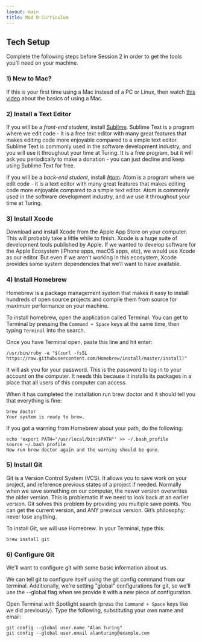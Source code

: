 ```yaml
---
layout: main
title: Mod 0 Curriculum
---
```


## Tech Setup

Complete the following steps before Session 2 in order to get the tools you'll need on your machine. 

### 1) New to Mac? 

If this is your first time using a Mac instead of a PC or Linux, then watch [this video](https://www.youtube.com/watch?v=MN0FD8KW2V4) about the basics of using a Mac.

### 2) Install a Text Editor

If you will be a *front-end student*, install [Sublime](https://www.sublimetext.com/). Sublime Text is a program where we edit code - it is a free text editor with many great features that makes editing code more enjoyable compared to a simple text editor. Sublime Text is commonly used in the software development industry, and you will use it throughout your time at Turing. It is a free program, but it will ask you periodically to make a donation - you can just decline and keep using Sublime Text for free.

If you will be a *back-end student*, install [Atom](https://atom.io/). Atom is a program where we edit code - it is a text editor with many great features that makes editing code more enjoyable compared to a simple text editor. Atom is commonly used in the software development industry, and we use it throughout your time at Turing.

### 3) Install Xcode

Download and install Xcode from the Apple App Store on your computer. This will probably take a little while to finish. Xcode is a huge suite of development tools published by Apple. If we wanted to develop software for the Apple Ecosystem (iPhone apps, macOS apps, etc), we would use Xcode as our editor. But even if we aren’t working in this ecosystem, Xcode provides some system dependencies that we’ll want to have available.

### 4) Install Homebrew

Homebrew is a package management system that makes it easy to install hundreds of open source projects and compile them from source for maximum performance on your machine.

To install homebrew, open the application called Terminal. You can get to Terminal by pressing the `Command + Space` keys at the same time, then typing `Terminal` into the search. 

Once you have Terminal open, paste this line and hit enter:

```
/usr/bin/ruby -e "$(curl -fsSL https://raw.githubusercontent.com/Homebrew/install/master/install)"
```

It will ask you for your password. This is the password to log in to your account on the computer. It needs this because it installs its packages in a place that all users of this computer can access.

When it has completed the installation run brew doctor and it should tell you that everything is fine:

```
brew doctor
Your system is ready to brew.
```

If you got a warning from Homebrew about your path, do the following:

```
echo 'export PATH="/usr/local/bin:$PATH"' >> ~/.bash_profile
source ~/.bash_profile
Now run brew doctor again and the warning should be gone.
```

### 5) Install Git

Git is a Version Control System (VCS). It allows you to save work on your project, and reference previous states of a project if needed. Normally when we save something on our computer, the newer version overwrites the older version. This is problematic if we need to look back at an earlier version. Git solves this problem by providing you multiple save points. You can get the current version, and ANY previous version. Git’s philosophy: never lose anything.

To install Git, we will use Homebrew. In your Terminal, type this:

```
brew install git
```

### 6) Configure Git

We'll want to configure git with some basic information about us.

We can tell git to configure itself using the git config command from our terminal. Additionally, we're setting "global" configurations for git, so we'll use the --global flag when we provide it with a new piece of configuration.

Open Terminal with Spotlight search (press the `Command + Space` keys like we did previously). Type the following, substituting your own name and email: 

```
git config --global user.name "Alan Turing"
git config --global user.email alanturing@example.com
```
